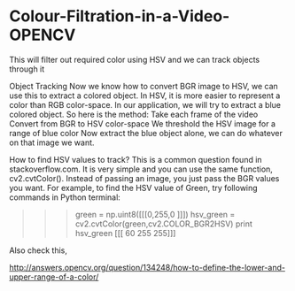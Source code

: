 # Colour-Filtration-in-a-Video-OPENCV
This will filter out required color using HSV and we can track objects through it


Object Tracking
Now we know how to convert BGR image to HSV, we can use this to extract a colored object. In HSV, it is more easier to represent a color than RGB color-space. In our application, we will try to extract a blue colored object. So here is the method:
Take each frame of the video
Convert from BGR to HSV color-space
We threshold the HSV image for a range of blue color
Now extract the blue object alone, we can do whatever on that image we want.


How to find HSV values to track?
This is a common question found in stackoverflow.com. It is very simple and you can use the same function, cv2.cvtColor(). Instead of passing an image, you just pass the BGR values you want. For example, to find the HSV value of Green, try following commands in Python terminal:
>>> green = np.uint8([[[0,255,0 ]]])
>>> hsv_green = cv2.cvtColor(green,cv2.COLOR_BGR2HSV)
>>> print hsv_green
[[[ 60 255 255]]]

Also check this,


http://answers.opencv.org/question/134248/how-to-define-the-lower-and-upper-range-of-a-color/
